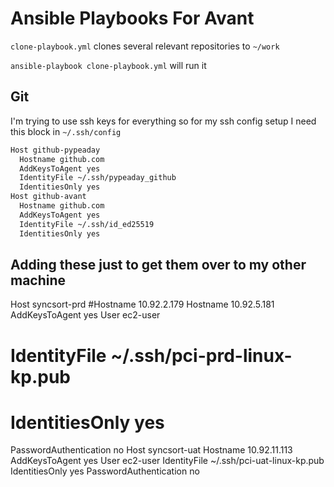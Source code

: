 # Ansible Playbooks For Avant

`clone-playbook.yml` clones several relevant repositories to `~/work`

`ansible-playbook clone-playbook.yml` will run it

## Git

I'm trying to use ssh keys for everything so for my ssh config setup I need this block in `~/.ssh/config`

```bash
Host github-pypeaday
  Hostname github.com
  AddKeysToAgent yes
  IdentityFile ~/.ssh/pypeaday_github
  IdentitiesOnly yes
Host github-avant
  Hostname github.com
  AddKeysToAgent yes
  IdentityFile ~/.ssh/id_ed25519
  IdentitiesOnly yes

```

## Adding these just to get them over to my other machine

Host syncsort-prd
  #Hostname 10.92.2.179
  Hostname 10.92.5.181
  AddKeysToAgent yes
  User ec2-user
  # IdentityFile ~/.ssh/pci-prd-linux-kp.pub
  # IdentitiesOnly yes
  PasswordAuthentication no
Host syncsort-uat
  Hostname 10.92.11.113
  AddKeysToAgent yes
  User ec2-user
  IdentityFile ~/.ssh/pci-uat-linux-kp.pub
  IdentitiesOnly yes
  PasswordAuthentication no

